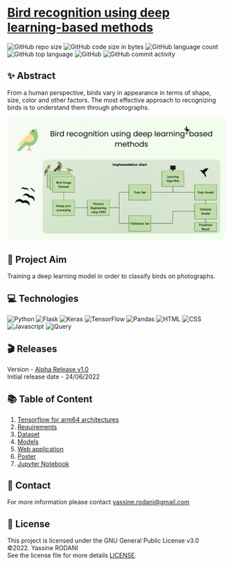 # [Bird recognition using deep learning-based methods](https://github.com/yassine-rd/bird_species_classification/blob/master/Poster_en.pdf)

![GitHub repo size](https://img.shields.io/github/repo-size/yassine-rd/bird_species_classification?color=red&label=repository%20size)
![GitHub code size in bytes](https://img.shields.io/github/languages/code-size/yassine-rd/bird_species_classification?color=red)
![GitHub language count](https://img.shields.io/github/languages/count/yassine-rd/bird_species_classification)
![GitHub top language](https://img.shields.io/github/languages/top/yassine-rd/bird_species_classification)
![GitHub](https://img.shields.io/github/license/yassine-rd/bird_species_classification?color=yellow)
![GitHub commit activity](https://img.shields.io/github/commit-activity/m/yassine-rd/bird_species_classification?color=brightgreen&label=commits)

## ✨ Abstract

From a human perspective, birds vary in appearance in terms of shape, size, color and other factors. The most effective approach to recognizing birds is to understand them through photographs.

![Project Banner](https://github.com/yassine-rd/bird_species_classification/blob/master/images/bird-classifier-banner.png)

## 🎯 Project Aim

Training a deep learning model in order to classify birds on photographs.

## 💻 Technologies

![Python](https://img.shields.io/badge/Python-%2312100E.svg?logo=python&style=for-the-badge&logoColor=blue)
![Flask](https://img.shields.io/badge/Flask-%2312100E.svg?logo=flask&style=for-the-badge&logoColor=white)
![Keras](https://img.shields.io/badge/Keras-%2312100E.svg?style=for-the-badge&logo=Keras&logoColor=red)
![TensorFlow](https://img.shields.io/badge/-TensorFlow-%2312100E.svg?&logo=TensorFlow&style=for-the-badge)
![Pandas](https://img.shields.io/badge/pandas-%2312100E.svg?style=for-the-badge&logo=pandas&logoColor=white)
![HTML](https://img.shields.io/badge/HTML-%2312100E.svg?style=for-the-badge&logo=html5&logoColor=orange)
![CSS](https://img.shields.io/badge/CSS-%2312100E.svg?style=for-the-badge&logo=css3&logoColor=informational)
![Javascript](https://img.shields.io/badge/Javascript-%2312100E.svg?style=for-the-badge&logo=javascript&logoColor=yellow)
![jQuery](https://img.shields.io/badge/jQuery-%2312100E.svg?style=for-the-badge&logo=jQuery&logoColor=9cf)

## 🎬 Releases

Version - [Alpha Release v1.0](https://github.com/yassine-rd/bird_species_classification/releases/tag/v1.0)  
Initial release date - 24/06/2022

## 📚 Table of Content

1) [Tensorflow for arm64 architectures](https://github.com/yassine-rd/bird_species_classification/blob/master/requirements/TENSORFLOW.md)
2) [Requirements](https://github.com/yassine-rd/bird_species_classification/blob/master/requirements/)
3) [Dataset](https://github.com/yassine-rd/bird_species_classification/blob/master/dataset/)
4) [Models](https://github.com/yassine-rd/bird_species_classification/blob/master/models)
5) [Web application](https://github.com/yassine-rd/bird_species_classification/blob/master/flask-main/)
6) [Poster](https://github.com/yassine-rd/bird_species_classification/blob/master/Poster_en.pdf)
7) [Jupyter Notebook](https://github.com/yassine-rd/bird_species_classification/blob/master/birds_species_classification.ipynb)

## 💬 Contact

For more information please contact yassine.rodani@gmail.com

## 📜 License

This project is licensed under the GNU General Public License v3.0  
©2022. Yassine RODANI  
See the license file for more details [LICENSE](https://github.com/yassine-rd/bird_species_classification/blob/master/LICENSE).
